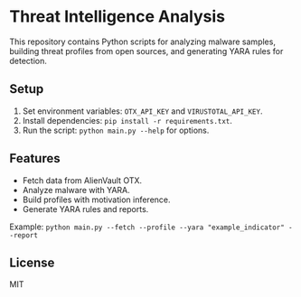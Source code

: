 # Threat Intelligence Analysis

This repository contains Python scripts for analyzing malware samples, building threat profiles from open sources, and generating YARA rules for detection.

## Setup
1. Set environment variables: `OTX_API_KEY` and `VIRUSTOTAL_API_KEY`.
2. Install dependencies: `pip install -r requirements.txt`.
3. Run the script: `python main.py --help` for options.

## Features
- Fetch data from AlienVault OTX.
- Analyze malware with YARA.
- Build profiles with motivation inference.
- Generate YARA rules and reports.

Example: `python main.py --fetch --profile --yara "example_indicator" --report`

## License
MIT
